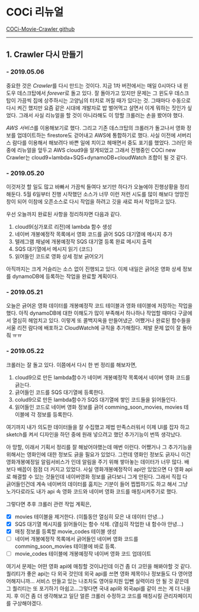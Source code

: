 # COCi 리뉴얼
[COCi-Movie-Crawler github](https://github.com/sw-corini/COCi-Movie-Crawler)

---

## 1. Crawler 다시 만들기

### - 2019.05.06
 중요한 것은 *Crawler*를 다시 만드는 것이다. 지금 1차 버전에서는 매일 0시마다 내 윈도우 데스크탑에서 *forever*로 돌고 있다. 잘 돌아가고 있지만 문제는 그 윈도우 데스크탑이 가끔씩 집에 상주하시는 고양님의 터치로 꺼질 때가 있다는 것. 그때마다 수동으로 다시 켜긴 했지만 요즘 같은 시대에 개발자로 밥 벌어먹고 살면서 이게 뭐하는 짓인가 싶었다. 그래서 사실 리뉴얼을 할 것이 아니라해도 이 망할 크롤러는 손을 봤어야 했다.

 *AWS 서비스*를 이용해보기로 했다. 그리고 기존 데스크탑의 크롤러가 돌고나서 영화 정보를 업데이트하는 firestore도 걷어내고 AWS에 통합하기로 했다. 사실 이전에 서버리스 람다를 이용해서 해보려다 바쁜 일에 치이고 헤매면서 중도 포기를 했었다. 그러던 와중에 리뉴얼을 앞두고 AWS cloud9을 알게되었고 그래서 진행중인 COCi new Crawler는 cloud9+lambda+SQS+dynamoDB+cloudWatch 조합이 될 것 같다.

### - 2019.05.20
 이것저것 할 일도 많고 바빠서 가끔씩 들여다 보기만 하다가 오늘에야 진행상황을 정리해둔다. 5월 6일부터 진행 시작했던 소스가 너무 이런 저런 시도를 많이 해보다 엉망진창이 되어 이참에 오픈소스로 다시 작업을 하려고 깃을 새로 파서 작업하고 있다. 
 
  우선 오늘까지 완료된 사항을 정리하자면 다음과 같다.
1. cloud9(싱가포르 리전)에 lambda 함수 생성
2. 네이버 개봉예정작 목록에서 영화 코드를 긁어 SQS 대기열에 메시지 추가
3. 텔레그램 채널에 개봉예정작 SQS 대기열 등록 완료 메시지 출력
4. SQS 대기열에서 메시지 읽기 (코드)
5. 읽어들인 코드로 영화 상세 정보 긁어오기

 아직까지는 크게 거슬리는 소스 없이 진행되고 있다. 이제 내일은 긁어온 영화 상세 정보를 dynamoDB에 등록하는 작업을 완료할 계획이다.

### - 2019.05.21
 오늘은 긁어온 영화 데이터를 개봉예정작 코드 테이블과 영화 테이블에 저장하는 작업을 했다. 아직 dynamoDB에 대한 이해도가 많이 부족해서 하나하나 작업할 때마다 구글에서 열심히 헤엄치고 있다. 이렇게 또 콜백지옥을 만들어냈군. 어쨌거나 완료된 함수들을 서울 리전 람다에 배포하고 CloudWatch에 규칙을 추가해줬다. 
 제발 문제 없이 잘 돌아줘 ㅠㅠ
 
### - 2019.05.22
 크롤러는 잘 돌고 있다. 이쯤에서 다시 한 번 정리를 해보자면,
 
 1. cloud9으로 만든 lambda함수가 네이버 개봉예정작 목록에서 네이버 영화 코드를 긁는다.
 2. 긁어들인 코드를 SQS 대기열에 등록한다.
 3. colud9으로 만든 lambda함수가 SQS 대기열에 쌓인 코드들을 읽어들인다.
 4. 읽어들인 코드로 네이버 영화 정보를 긁어 comming_soon_movies, movies 테이블에 각 정보를 등록한다.
 
 여기까지 내가 의도한 데이터들을 잘 수집했고 제법 만족스러워서 이제 UI를 잡자 하고 sketch를 켜서 디자인을 하던 중에 원래 넣으려고 했던 추가기능이 번뜩 생각났다. 
 
아 망할, 이래서 기획서 정리를 잘 해놨어야했는데 매번 이런다. 어쨌거나 그 추가기능을 위해서는 영화인에 대한 정보도 긁을 필요가 있었다.
 그런데 영화인 정보도 긁자니 이건 영화개봉예정일 알림서비스가 인데 알림을 주기 위해 쌓아놓는 데이터가 너무 많다. 배보다 배꼽이 점점 더 커지고 있었다. 사실 영화개봉예정작이 api만 있었으면 다 영화 api로 해결할 수 있는 것들인데 네이버영화 정보를 긁다보니 그게 안된다. 그래서 직접 다 긁어들인건데 계속 네이버의 데이터를 훔치는 기분이 들어 찝찝하기도 하고 해서 그냥 노가다로라도 내가 api 속 영화 코드와 네이버 영화 코드를 매칭시켜주기로 했다.
 
  그렇다면 추후 크롤러 관련 작업 계획은,
-   [x] movies 테이블을 제거한다. (이틀동안 열심히 모은 내 데이터 안녕...)
-   [x] SQS 대기열 메시지를 읽어들이는 함수 삭제. (열심히 작업한 내 함수야 안녕...)
-   [x] 매칭 정보를 등록할 movie_codes 테이블 생성
-   [ ] 네이버 개봉예정작 목록에서 긁어들인 네이버 영화 코드를 comming_soon_movies 테이블에 바로 등록.
-   [ ] movie_codes 테이블에 개봉예정작 네이버 영화 코드 업데이트

 여기서 문제는 어떤 영화 api에 매칭할 것이냐인데 이건 좀 더 고민을 해봐야할 것 같다. 퀄리티가 좋은 api는 다 외국 것인데 외국 api를 쓰면 영화 제목이나 정보들도 다 영어영어해지니까... 서비스 만들고 있는 나조차도 영어유치원 입뺀 실력이라 안 될 것 같은데 그 퀄리티는 또 포기하기 아쉽고...그렇다면 국내 api와 외국api를 같이 쓰는 게 더 나을지. 후 이건 좀 더 생각해보고 일단 얼른 크롤러 수정하고 코드를 매칭시킬 관리자페이지를 구상해야겠다.
  
